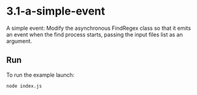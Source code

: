 # 3.1-a-simple-event

A simple event: Modify the asynchronous FindRegex class so that it
emits an event when the find process starts, passing the input files list as
an argument.

## Run

To run the example launch:

```bash
node index.js
```
